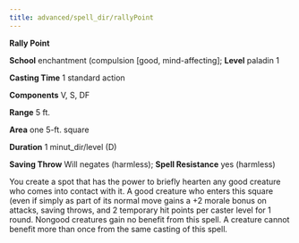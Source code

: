 ```yaml
---
title: advanced/spell_dir/rallyPoint
---
```

 **Rally Point**

**School** enchantment (compulsion [good, mind-affecting]; **Level** paladin 1

**Casting Time** 1 standard action

**Components** V, S, DF

**Range** 5 ft.

**Area** one 5-ft. square

**Duration** 1 minut_dir/level (D)

**Saving Throw** Will negates (harmless); **Spell Resistance** yes (harmless)

You create a spot that has the power to briefly hearten any good creature who comes into contact with it. A good creature who enters this square (even if simply as part of its normal move gains a +2 morale bonus on attacks, saving throws, and 2 temporary hit points per caster level for 1 round. Nongood creatures gain no benefit from this spell. A creature cannot benefit more than once from the same casting of this spell.

